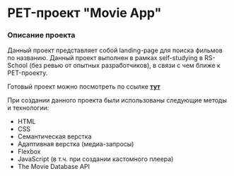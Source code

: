# PET-проект "Movie App"
### Описание проекта
Данный проект представляет собой landing-page для поиска фильмов по названию. Данный проект выполнен в рамках self-studying в RS-School (без ревью от опытных разработчиков), в связи с чем ближе к PET-проекту.

Готовый проект можно посмотреть по ссылке [**тут**](https://marinicheva.github.io/movie-app/)

  При создании данного проекта были использованы следующие методы и технологии:
  * HTML
  * CSS
  * Семантическая верстка
  * Адаптивная верстка (медиа-запросы)
  * Flexbox
  * JavaScript (в т.ч. при создании кастомного плеера)
  * The Movie Database API
